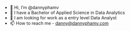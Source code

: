 - 👋 Hi, I’m @dannyphamv
- 🌱 I have a Bachelor of Applied Science in Data Analytics
- 💼 I am looking for work as a entry level Data Analyst
- 📫 How to reach me - danny@dannyphamv.com

<!---
dannyphamv/dannyphamv is a ✨ special ✨ repository because its `README.md` (this file) appears on your GitHub profile.
You can click the Preview link to take a look at your changes.
--->
